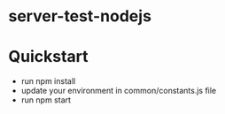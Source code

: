 # server-test-nodejs
# Quickstart
* run npm install
* update your environment in common/constants.js file
* run npm start
